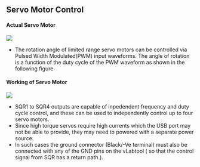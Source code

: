 Servo Motor Control
---

#### Actual Servo Motor

![](https://github.com/fossasia/pslab-experiments/blob/master/images/screenshots/sg-90.png)

* The rotation angle of limited range servo motors can be controlled via Pulsed Width Modulated(PWM) input waveforms.  The angle of rotation is a function of the duty cycle of the PWM waveform as shown in the following figure

#### Working of Servo Motor

![](https://github.com/fossasia/pslab-experiments/blob/master/images/screenshots/servo_timing.png)

* SQR1 to SQR4 outputs are capable of inpedendent frequency and duty cycle control, and these can be used to independently control up to four servo motors.
* Since high torque servos require high currents which the USB port may not be able to provide, they may need to powered with a separate power source.
* In such cases the ground connector (Black/-Ve terminal) must also be connected with any of the GND pins on the vLabtool ( so that the control signal from SQR has a return path ).


